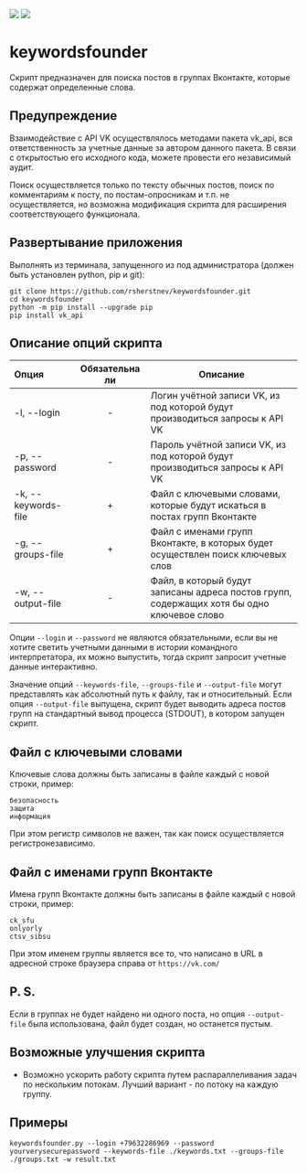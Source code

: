 ![](https://img.shields.io/badge/python-3.7.4-informational)
![](https://img.shields.io/badge/vk__api-11.8.0-informational)

# keywordsfounder
Скрипт предназначен для поиска постов в группах Вконтакте, которые содержат определенные слова.

## Предупреждение
Взаимодействие с API VK осуществлялось методами пакета vk_api, вся ответственность за учетные данные за автором данного
пакета. В связи с открытостью его исходного кода, можете провести его независимый аудит.

Поиск осуществляется только по тексту обычных постов, поиск по комментариям к посту, по постам-опросникам и т.п.
не осуществляется, но возможна модификация скрипта для расширения соответствующего функционала.

## Развертывание приложения
Выполнять из терминала, запущенного из под администратора (должен быть установлен python, pip и git):
```
git clone https://github.com/rsherstnev/keywordsfounder.git
cd keywordsfounder
python -m pip install --upgrade pip
pip install vk_api
```
## Описание опций скрипта
Опция                | Обязательна ли | Описание
:--------------------|:--------------:| -------
-l, --login          | -              | Логин учётной записи VK, из под которой будут производиться запросы к API VK
-p, --password       | -              | Пароль учётной записи VK, из под которой будут производиться запросы к API VK
-k, --keywords-file  | +              | Файл с ключевыми словами, которые будут искаться в постах групп Вконтакте
-g, --groups-file    | +              | Файл с именами групп Вконтакте, в которых будет осуществлен поиск ключевых слов
-w, --output-file    | -              | Файл, в который будут записаны адреса постов групп, содержащих хотя бы одно ключевое слово

Опции `--login` и `--password` не являются обязательными, если вы не хотите светить учетными данными в истории
командного интерпретатора, их можно выпустить, тогда скрипт запросит учетные данные интерактивно.

Значение опций `--keywords-file`, `--groups-file` и `--output-file` могут представлять как абсолютный путь к файлу, так
и относительный. Если опция `--output-file` выпущена, скрипт будет выводить адреса постов групп на стандартный вывод
процесса (STDOUT), в котором запущен скрипт.

## Файл с ключевыми словами
Ключевые слова должны быть записаны в файле каждый с новой строки, пример:
```
безопасность
защита
информация
```
При этом регистр символов не важен, так как поиск осуществляется регистронезависимо.

## Файл с именами групп Вконтакте
Имена групп Вконтакте должны быть записаны в файле каждый с новой строки, пример:
```
ck_sfu
onlyorly
ctsv_sibsu
```
При этом именем группы является все то, что написано в URL в адресной строке браузера справа от `https://vk.com/`

## P. S.
Если в группах не будет найдено ни одного поста, но опция `--output-file` была использована, файл будет создан, но
останется пустым.

## Возможные улучшения скрипта
- Возможно ускорить работу скрипта путем распараллеливания задач по нескольким потокам. Лучший вариант - по потоку на 
каждую группу.

## Примеры
```
keywordsfounder.py --login +79632286969 --password yourverysecurepassword --keywords-file ./keywords.txt --groups-file ./groups.txt -w result.txt 
```
